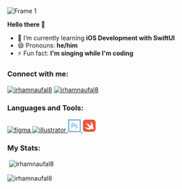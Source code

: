 <img width="845" alt="Frame 1" src="https://user-images.githubusercontent.com/77759571/158802233-8b15336e-114e-402e-9196-add62cb9dc98.png">


**Hello there 👋**

 - 🌱 I’m currently learning **iOS Development with SwiftUI**
 - 😄 Pronouns: **he/him**
 - ⚡ Fun fact: **I'm singing while I'm coding**

<h3 align="left">Connect with me:</h3>
<p align="left">
<a href="https://linkedin.com/in/irhamnaufal8" target="blank"><img align="center" src="https://raw.githubusercontent.com/rahuldkjain/github-profile-readme-generator/master/src/images/icons/Social/linked-in-alt.svg" alt="irhamnaufal8" height="30" width="30" /></a>
<a href="https://instagram.com/irhamnaufal8" target="blank"><img align="center" src="https://raw.githubusercontent.com/rahuldkjain/github-profile-readme-generator/master/src/images/icons/Social/instagram.svg" alt="irhamnaufal8" height="30" width="30" /></a>
</p>

<h3 align="left">Languages and Tools:</h3>
<p align="left"> <a href="https://www.figma.com/" target="_blank" rel="noreferrer"> <img src="https://www.vectorlogo.zone/logos/figma/figma-icon.svg" alt="figma" width="30" height="30"/> </a> <a href="https://www.adobe.com/in/products/illustrator.html" target="_blank" rel="noreferrer"> <img src="https://www.vectorlogo.zone/logos/adobe_illustrator/adobe_illustrator-icon.svg" alt="illustrator" width="30" height="30"/> </a>   <a href="https://www.photoshop.com/en" target="_blank" rel="noreferrer"> <img src="https://raw.githubusercontent.com/devicons/devicon/master/icons/photoshop/photoshop-line.svg" alt="photoshop" width="30" height="30"/> </a>   <a href="https://developer.apple.com/swift/" target="_blank" rel="noreferrer"> <img src="https://raw.githubusercontent.com/devicons/devicon/master/icons/swift/swift-original.svg" alt="swift" width="30" height="30"/> </a> </p>


<h3 align="left">My Stats:</h3>

<p>&nbsp;<img align="center" src="https://github-readme-stats.vercel.app/api?username=irhamnaufal8&theme=midnight-purple&show_icons=true&locale=en" alt="irhamnaufal8" /></p>

<p><img align="center" src="https://github-readme-stats.vercel.app/api/top-langs?username=irhamnaufal8&theme=midnight-purple&show_icons=true&locale=en&layout=compact" alt="irhamnaufal8" /></p>


